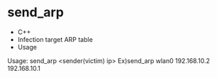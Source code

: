# send_arp

* C++
* Infection target ARP table
* Usage

Usage: send_arp <interface> <sender(victim) ip> <target ip>
Ex)send_arp wlan0 192.168.10.2 192.168.10.1
